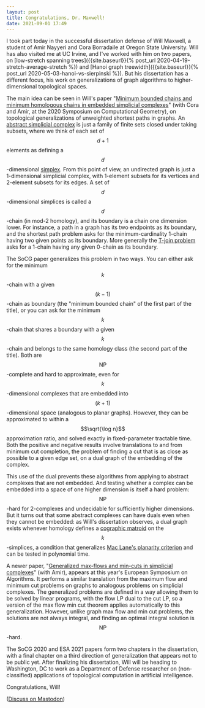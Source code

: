 ```yaml
---
layout: post
title: Congratulations, Dr. Maxwell!
date: 2021-09-01 17:49
---
```

I took part today in the successful dissertation defense of Will Maxwell, a student of Amir Nayyeri and Cora Borradaile at Oregon State University. Will has also visited me at UC Irvine, and I've worked with him on two papers, on [low-stretch spanning trees]({{site.baseurl}}{% post_url 2020-04-19-stretch-average-stretch %}) and [Hanoi graph treewidth]({{site.baseurl}}{% post_url 2020-05-03-hanoi-vs-sierpinski %}). But his dissertation has a different focus, his work on generalizations of graph algorithms to higher-dimensional topological spaces.

The main idea can be seen in Will's paper "[Minimum bounded chains and minimum homologous chains in embedded simplicial complexes](https://doi.org/10.4230/LIPIcs.SoCG.2020.21)" (with Cora and Amir, at the 2020 Symposium on Computational Geometry), on topological generalizations of unweighted shortest paths in graphs. An [abstract simplicial complex](https://en.wikipedia.org/wiki/Abstract_simplicial_complex) is just a family of finite sets closed under taking subsets, where we think of each set of $$d+1$$ elements as defining a $$d$$-dimensional [simplex](https://en.wikipedia.org/wiki/Simplex). From this point of view, an undirected graph is just a 1-dimensional simplicial complex, with 1-element subsets for its vertices and 2-element subsets for its edges. A set of $$d$$-dimensional simplices is called a $$d$$-chain (in mod-2 homology), and its boundary is a chain one dimension lower. For instance, a path in a graph has its two endpoints as its boundary, and the shortest path problem asks for the minimum-cardinality 1-chain having two given points as its boundary. More generally the [T-join problem](https://en.wikipedia.org/wiki/Route_inspection_problem) asks for a 1-chain having any given 0-chain as its boundary.

The SoCG paper generalizes this problem in two ways. You can either ask for the minimum <span style="white-space:nowrap">$$k$$-chain</span> with a given <span style="white-space:nowrap">$$(k-1)$$-chain</span> as boundary (the "minimum bounded chain" of the first part of the title), or you can ask for the minimum <span style="white-space:nowrap">$$k$$-chain</span> that shares a boundary with a given <span style="white-space:nowrap">$$k$$-chain</span> and belongs to the same homology class (the second part of the title). Both are $$\mathsf{NP}$$-complete and hard to approximate, even for $$k$$-dimensional complexes that are embedded into $$(k+1)$$-dimensional space (analogous to planar graphs). However, they can be approximated to within a $$\sqrt{\log n}$$ approximation ratio, and solved exactly in fixed-parameter tractable time. Both the positive and negative results involve translations to and from minimum cut completion, the problem of finding a cut that is as close as possible to a given edge set, on a dual graph of the embedding of the complex.

This use of the dual prevents these algorithms from applying to abstract complexes that are not embedded. And testing whether a complex can be embedded into a space of one higher dimension is itself a hard problem: $$\mathsf{NP}$$-hard for 2-complexes and undecidable for sufficiently higher dimensions. But it turns out that some abstract complexes can have duals even when they cannot be embedded: as Will's dissertation observes, a dual graph exists whenever homology defines a [cographic matroid](https://en.wikipedia.org/wiki/Graphic_matroid) on the $$k$$-simplices, a condition that generalizes [Mac Lane's planarity criterion](https://en.wikipedia.org/wiki/Mac_Lane%27s_planarity_criterion) and can be tested in polynomial time.

A newer paper, "[Generalized max-flows and min-cuts in simplicial complexes](https://doi.org/10.4230/LIPIcs.ESA.2021.69)" (with Amir), appears at this year's European Symposium on Algorithms. It performs a similar translation from the maximum flow and minimum cut problems on graphs to analogous problems on simplicial complexes. The generalized problems are defined in a way allowing them to be solved by linear programs, with the flow LP dual to the cut LP, so a version of the max flow min cut theorem applies automatically to this generalization. However, unlike graph max flow and min cut problems, the solutions are not always integral, and finding an optimal integral solution is $$\mathsf{NP}$$-hard.

The SoCG 2020 and ESA 2021 papers form two chapters in the dissertation, with a final chapter on a third direction of generalization that appears not to be public yet. After finalizing his dissertation, Will will be heading to Washington, DC to work as a Department of Defense researcher on (non-classified) applications of topological computation in artificial intelligence.

Congratulations, Will!

([Discuss on Mastodon](https://mathstodon.xyz/@11011110/106859447279378949))